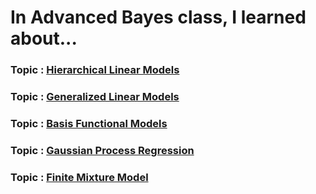 # In Advanced Bayes class, I learned about...

### Topic : [Hierarchical Linear Models](https://www.notion.so/CH15-Hierarchical-Linear-Models-b34181ff98dd4ba085515bdcb1e80b4e)
### Topic : [Generalized Linear Models](https://www.notion.so/CH16-Generalized-Linear-Models-d6f828054d614701acc0ba9aafbedf17)
### Topic : [Basis Functional Models](https://www.notion.so/CH20-Basis-Functional-Model-185b7c93b7cc41d8aceecd66caf906a4)
### Topic : [Gaussian Process Regression](https://www.notion.so/CH21-Gaussian-Process-Models-bd6f9e86ec9d4060960e138ff57fda0d)
### Topic : [Finite Mixture Model](https://www.notion.so/CH22-Finite-Mixture-Models-e54a9682d707492f80a005d8a3084510)

